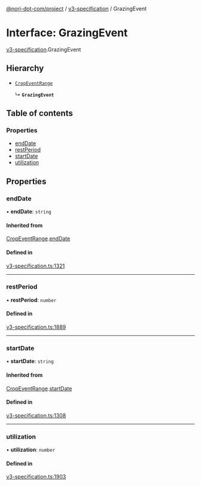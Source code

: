 [@nori-dot-com/project](../README.md) / [v3-specification](../modules/v3_specification.md) / GrazingEvent

# Interface: GrazingEvent

[v3-specification](../modules/v3_specification.md).GrazingEvent

## Hierarchy

- [`CropEventRange`](v3_specification.CropEventRange.md)

  ↳ **`GrazingEvent`**

## Table of contents

### Properties

- [endDate](v3_specification.GrazingEvent.md#enddate)
- [restPeriod](v3_specification.GrazingEvent.md#restperiod)
- [startDate](v3_specification.GrazingEvent.md#startdate)
- [utilization](v3_specification.GrazingEvent.md#utilization)

## Properties

### endDate

• **endDate**: `string`

#### Inherited from

[CropEventRange](v3_specification.CropEventRange.md).[endDate](v3_specification.CropEventRange.md#enddate)

#### Defined in

[v3-specification.ts:1321](https://github.com/nori-dot-eco/nori-dot-com/blob/efae8bc/packages/project/src/v3-specification.ts#L1321)

___

### restPeriod

• **restPeriod**: `number`

#### Defined in

[v3-specification.ts:1889](https://github.com/nori-dot-eco/nori-dot-com/blob/efae8bc/packages/project/src/v3-specification.ts#L1889)

___

### startDate

• **startDate**: `string`

#### Inherited from

[CropEventRange](v3_specification.CropEventRange.md).[startDate](v3_specification.CropEventRange.md#startdate)

#### Defined in

[v3-specification.ts:1308](https://github.com/nori-dot-eco/nori-dot-com/blob/efae8bc/packages/project/src/v3-specification.ts#L1308)

___

### utilization

• **utilization**: `number`

#### Defined in

[v3-specification.ts:1903](https://github.com/nori-dot-eco/nori-dot-com/blob/efae8bc/packages/project/src/v3-specification.ts#L1903)
